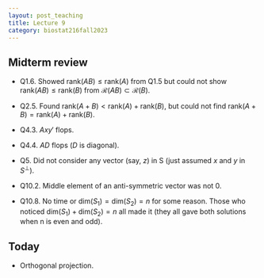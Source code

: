 ```yaml
---
layout: post_teaching
title: Lecture 9
category: biostat216fall2023
---
```


## Midterm review

- Q1.6. Showed $\text{rank}(AB) \le \text{rank}(A)$ from Q1.5 but could not show $\text{rank}(AB) \le \text{rank}(B)$ from $\mathcal{R}(AB) \subset \mathcal{R}(B)$.

- Q2.5. Found $\text{rank}(A+B) < \text{rank}(A) + \text{rank}(B)$, but could not find $\text{rank}(A+B) = \text{rank}(A) + \text{rank}(B)$.

- Q4.3. $Axy'$ flops.

- Q4.4. $AD$ flops ($D$ is diagonal).

- Q5. Did not consider any vector (say, $z$) in S (just assumed $x$ and $y$ in $S^\perp$).

- Q10.2. Middle element of an anti-symmetric vector was not 0.

- Q10.8. No time or $\text{dim}(S_1) = \text{dim}(S_2) = n$ for some reason. Those who noticed $\text{dim}(S_1) + \text{dim}(S_2) = n$ all made it (they all gave both solutions when n is even and odd).

## Today

- Orthogonal projection.


